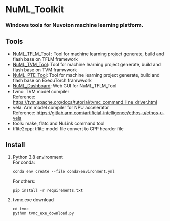NuML_Toolkit
===
### Windows tools for Nuvoton machine learning platform.
## Tools 
* [NuML_TFLM_Tool](NuML_TFLM_Tool/README.md) : Tool for machine learning project generate, build and flash base on TFLM framework
* [NuML_TVM_Tool](NuML_TVM_Tool/README.md): Tool for machine learning project generate, build and flash base on TVM framwwork
* [NuML_PTE_Tool](NuML_PTE_Tool/README.md): Tool for machine learning project generate, build and flash base on ExecuTorch framwwork
* [NuML_Dashboard](NuML_Dashboard/README.md): Web GUI for NuML_TFLM_Tool 
* tvmc: TVM model compiler  
    Reference: https://tvm.apache.org/docs/tutorial/tvmc_command_line_driver.html
* vela: Arm model compiler for NPU accelerator  
    Reference: https://gitlab.arm.com/artificial-intelligence/ethos-u/ethos-u-vela
* tools: make, flatc and NuLink command tool
* tflite2cpp: tflite model file convert to CPP hearder file
## Install  
1. Python 3.8 environment  
    For conda:  
    ~~~
    conda env create --file conda\environment.yml
    ~~~  
    For others:  
    ~~~
    pip install -r requirements.txt
    ~~~  
2. tvmc.exe download  
    ~~~
    cd tvmc
    python tvmc_exe_download.py
    ~~~

